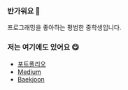 ### 반가워요 👋

프로그래밍을 좋아하는 평범한 중학생입니다.

### 저는 여기에도 있어요 😋

- [포트폴리오](https://joongihong.github.io)
- [Medium](https://medium.com/@joongi1978)
- [Baekjoon](https://solved.ac/profile/joongi1978)

